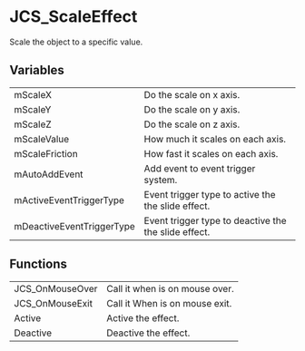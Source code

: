 # JCS_ScaleEffect

Scale the object to a specific value.


## Variables

<table>
  <tr>
    <td>mScaleX</td>
    <td>Do the scale on x axis.</td>
  </tr>
  <tr>
    <td>mScaleY</td>
    <td>Do the scale on y axis.</td>
  </tr>
  <tr>
    <td>mScaleZ</td>
    <td>Do the scale on z axis.</td>
  </tr>
  <tr>
    <td>mScaleValue</td>
    <td>How much it scales on each axis.</td>
  </tr>
  <tr>
    <td>mScaleFriction</td>
    <td>How fast it scales on each axis.</td>
  </tr>
  <tr>
    <td>mAutoAddEvent</td>
    <td>Add event to event trigger system.</td>
  </tr>
  <tr>
    <td>mActiveEventTriggerType</td>
    <td>Event trigger type to active the the slide effect.</td>
  </tr>
  <tr>
    <td>mDeactiveEventTriggerType</td>
    <td>Event trigger type to deactive the the slide effect.</td>
  </tr>
</table>


## Functions

<table>
  <tr>
    <td>JCS_OnMouseOver</td>
    <td>Call it when is on mouse over.</td>
  </tr>
  <tr>
    <td>JCS_OnMouseExit</td>
    <td>Call it When is on mouse exit.</td>
  </tr>
  <tr>
    <td>Active</td>
    <td>Active the effect.</td>
  </tr>
  <tr>
    <td>Deactive</td>
    <td>Deactive the effect.</td>
  </tr>
</table>
